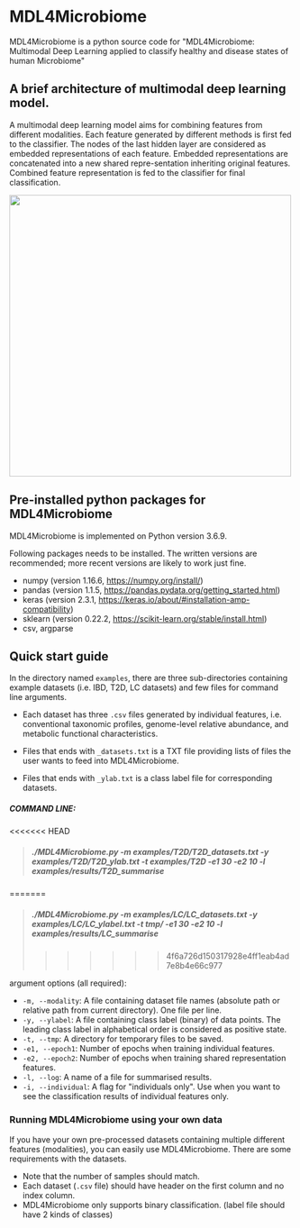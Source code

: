 # MDL4Microbiome
MDL4Microbiome is a python source code for "MDL4Microbiome: Multimodal Deep Learning applied to classify healthy and disease states of human Microbiome"

A brief architecture of multimodal deep learning model.
------------------
A multimodal deep learning model aims for combining features from different modalities. Each feature generated by different methods is first fed to the classifier. The nodes of the last hidden layer are considered as embedded representations of each feature. Embedded representations are concatenated into a new shared repre-sentation inheriting original features. Combined feature representation is fed to the classifier for final classification.

<img src="https://user-images.githubusercontent.com/31638192/119304847-da697400-bca2-11eb-873a-a0de2de67da2.png" width="500">

Pre-installed python packages for MDL4Microbiome
------------------
MDL4Microbiome is implemented on Python version 3.6.9.

Following packages needs to be installed. The written versions are recommended; more recent versions are likely to work just fine. 

- numpy (version 1.16.6, https://numpy.org/install/)
- pandas (version 1.1.5, https://pandas.pydata.org/getting_started.html)
- keras (version 2.3.1, https://keras.io/about/#installation-amp-compatibility)
- sklearn (version 0.22.2, https://scikit-learn.org/stable/install.html)
- csv, argparse


Quick start guide
------------------
In the directory named `examples`, there are three sub-directories containing example datasets (i.e. IBD, T2D, LC datasets) and few files for command line arguments.

- Each dataset has three `.csv` files generated by individual features, i.e. conventional taxonomic profiles, genome-level relative abundance, and metabolic functional characteristics.

- Files that ends with `_datasets.txt` is a TXT file providing lists of files the user wants to feed into MDL4Microbiome. 

- Files that ends with `_ylab.txt` is a class label file for corresponding datasets. 

##### COMMAND LINE: 
<<<<<<< HEAD
> ##### ./MDL4Microbiome.py -m examples/T2D/T2D_datasets.txt -y examples/T2D/T2D_ylab.txt -t examples/T2D -e1 30 -e2 10 -l examples/results/T2D_summarise
=======
> ##### ./MDL4Microbiome.py -m examples/LC/LC_datasets.txt -y examples/LC/LC_ylabel.txt -t tmp/ -e1 30 -e2 10 -l examples/results/LC_summarise
>>>>>>> 4f6a726d150317928e4ff1eab4ad7e8b4e66c977

argument options (all required):
- `-m, --modality`: A file containing dataset file names (absolute path or relative path from current directory). One file per line.
- `-y, --ylabel`: A file containing class label (binary) of data points. The leading class label in alphabetical order is considered as positive state.
- `-t, --tmp`: A directory for temporary files to be saved.
- `-e1, --epoch1`: Number of epochs when training individual features.
- `-e2, --epoch2`: Number of epochs when training shared representation features.
- `-l, --log`: A name of a file for summarised results.
- `-i, --individual`: A flag for "individuals only". Use when you want to see the classification results of individual features only.

### Running MDL4Microbiome using your own data
If you have your own pre-processed datasets containing multiple different features (modalities), you can easily use MDL4Microbiome.
There are some requirements with the datasets.
- Note that the number of samples should match.
- Each dataset (`.csv` file) should have header on the first column and no index column. 
- MDL4Microbiome only supports binary classification. (label file should have 2 kinds of classes)
